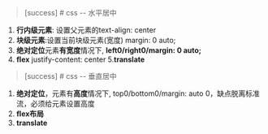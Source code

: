 >[success] # css -- 水平居中

1. **行内级元素**: 设置父元素的text-align: center
2. **块级元素**:设置当前块级元素(宽度) margin: 0 auto;
3. **绝对定位**元素**有宽度**情况下, **left0/right0/margin: 0 auto;**
4. **flex** justify-content: center
5.**translate**
>[success] # css -- 垂直居中
1. **绝对定位**，元素有**高度**情况下, top0/bottom0/margin: auto 0，缺点脱离标准流，必须给元素设置高度
2. **flex布局**
3. **translate**